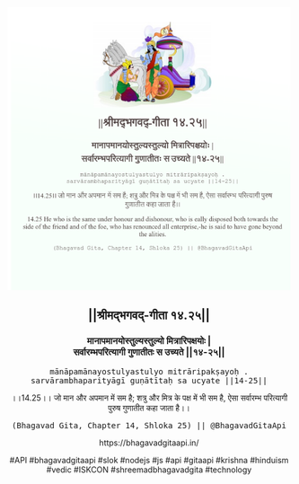 <img src="../../asset/BG_14_25.png"/>
<center><h2>||श्रीमद्‍भगवद्‍-गीता १४.२५||</h2>
<h3>मानापमानयोस्तुल्यस्तुल्यो मित्रारिपक्षयोः |<br/>सर्वारम्भपरित्यागी गुणातीतः स उच्यते ||१४-२५||</h3>
<pre>mānāpamānayostulyastulyo mitrāripakṣayoḥ .<br/>sarvārambhaparityāgī guṇātītaḥ sa ucyate ||14-25||</pre>
<p>।।14.25।। जो मान और अपमान में सम है; शत्रु और मित्र के पक्ष में भी सम है, ऐसा सर्वारम्भ परित्यागी पुरुष गुणातीत कहा जाता है।।</p>
<pre>(Bhagavad Gita, Chapter 14, Shloka 25) || @BhagavadGitaApi</pre><p>https://bhagavadgitaapi.in/</p><p>#API #bhagavadgitaapi #slok #nodejs #js #api #gitaapi #krishna #hinduism #vedic #ISKCON #shreemadbhagavadgita #technology</p></center>